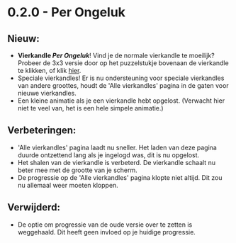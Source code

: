 # 0.2.0 - Per Ongeluk

## Nieuw:
- **Vierkandle *Per Ongeluk***! Vind je de normale vierkandle te moeilijk? Probeer de 3x3 versie door op het puzzelstukje bovenaan de vierkandle te klikken, of klik [hier](http://vierkandle.nl/perongeluk).
- Speciale vierkandles! Er is nu ondersteuning voor speciale vierkandles van andere groottes, houdt de 'Alle vierkandles' pagina in de gaten voor nieuwe vierkandles.
- Een kleine animatie als je een vierkandle hebt opgelost. (Verwacht hier niet te veel van, het is een hele simpele animatie.)

## Verbeteringen:
- 'Alle vierkandles' pagina laadt nu sneller. Het laden van deze pagina duurde ontzettend lang als je ingelogd was, dit is nu opgelost.
- Het shalen van de vierkandle is verbeterd. De vierkandle schaalt nu beter mee met de grootte van je scherm.
- De progressie op de 'Alle vierkandles' pagina klopte niet altijd. Dit zou nu allemaal weer moeten kloppen.

## Verwijderd:
- De optie om progressie van de oude versie over te zetten is weggehaald. Dit heeft geen invloed op je huidige progressie.
